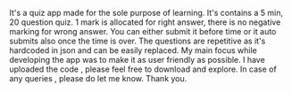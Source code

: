 It's a quiz app made for the sole purpose of learning.
It's contains a 5 min, 20 question quiz.
1 mark is allocated for right answer, there is no negative marking for wrong answer.
You can either submit it before time or it auto submits also once the time is over.
The questions are repetitive as it's hardcoded in json and can be easily replaced.
My main focus while developing the app was to make it as user friendly as possible.
I have uploaded the code , please feel free to download and explore.
In case of any queries , please do let me know. Thank you.
